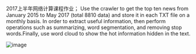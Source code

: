 2017上半年网络计算课程作业；
Use the crawler to get the top ten news from January 2015 to May 2017 (total 8810 data) and store it in each TXT file on a monthly basis. In order to extract useful information, then perform operations such as summarizing, word segmentation, and removing stop words.Finally, use word cloud to show the hot information hidden in the text.

![image](https://github.com/Torero2016/PaWangyi/blob/master/1.png)
